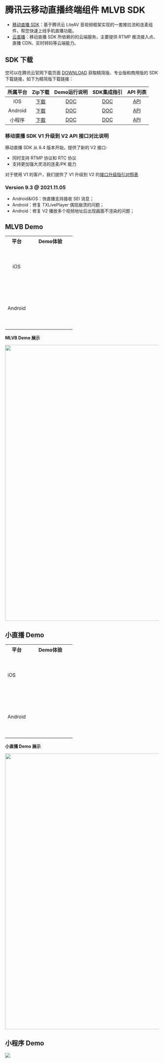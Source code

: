 # 腾讯云移动直播终端组件 MLVB SDK
- [移动直播 SDK](https://cloud.tencent.com/product/mlvb)：基于腾讯云 LiteAV 音视频框架实现的一套推拉流和连麦组件，帮您快速上线手机直播功能。
- [云直播](https://cloud.tencent.com/product/lvb)：移动直播 SDK 所依赖的的云端服务，主要提供 RTMP 推流接入点、直播 CDN、实时转码等云端能力。

## SDK 下载
您可以在腾讯云官网下载页面 [DOWNLOAD](https://cloud.tencent.com/document/product/454/7873) 获取精简版、专业版和商用版的 SDK 下载链接，如下为精简版下载链接：

| 所属平台 | Zip下载 | Demo运行说明 | SDK集成指引 | API 列表 |
|:---------:| :--------:|:--------:| :--------:|:--------:|
| iOS | [下载](https://liteav.sdk.qcloud.com/download/latest/TXLiteAVSDK_Smart_iOS_latest.zip)| [DOC](https://github.com/tencentyun/MLVBSDK/blob/master/iOS/README.md)| [DOC](https://cloud.tencent.com/document/product/454/7876) | [API](https://cloud.tencent.com/document/product/454/34753) |
| Android | [下载](https://liteav.sdk.qcloud.com/download/latest/TXLiteAVSDK_Smart_Android_latest.zip)| [DOC](https://github.com/tencentyun/MLVBSDK/blob/master/Android/README.md)| [DOC](https://cloud.tencent.com/document/product/454/7877) | [API](https://cloud.tencent.com/document/product/454/34766) |
| 小程序 | [下载](https://liteavsdk-1252463788.cosgz.myqcloud.com/MLVB_WXMini_latest.zip)| [DOC](https://github.com/tencentyun/MLVBSDK/blob/master/WXMini/README.md)| [DOC](https://cloud.tencent.com/document/product/454/34925) | [API](https://cloud.tencent.com/document/product/454/15368) |

### 移动直播 SDK V1 升级到 V2 API 接口对比说明
移动直播 SDK 从 8.4 版本开始，提供了新的 V2 接口:
- 同时支持 RTMP 协议和 RTC 协议
- 支持更加强大灵活的连麦/PK 能力
  
对于使用 V1 的客户，我们提供了 V1 升级到 V2 的[接口升级指引对照表](https://docs.qq.com/sheet/DRkJUckpGdkNTUmt2)

### Version 9.3 @ 2021.11.05
- Android&iOS：快直播支持接收 SEI 消息；
- Android：修复 TXLivePlayer 偶现崩溃的问题；
- Android：修复 V2 播放多个视频地址后出现画面不渲染的问题；

## MLVB Demo

<table style="text-align:center;vertical-align:middle;">
<tr>
<th>平台</th><th>Demo体验</th>
</tr>
<tr>
<td>iOS</td>
<td><a onclick="window.open('https://itunes.apple.com/cn/app/id1152295397?mt=8')"><div style="width:130px;height: 130px;background-image:url(https://liteav.sdk.qcloud.com/doc/res/mlvb/picture/video_cloud_tools_app_qr_code_ios.png);background-size: cover;margin:auto">
</div></a></td>
</tr>
<tr>
<td>Android</td>
<td><a onclick="window.open('https://dldir1.qq.com/hudongzhibo/liteav/rtmpdemo.apk')"><div style="width:130px;height: 130px;background-image:url(https://liteav.sdk.qcloud.com/doc/res/mlvb/picture/video_cloud_tools_app_qr_code_android.png);background-size: cover;margin:auto">
</div></a></td>
</tr>
</tr>
</table>
 
**MLVB Demo 展示**
 
<img width="900" src="https://main.qcloudimg.com/raw/7f5440164eb5835b1fb2b67c3752fe2a.png"/>

## 小直播 Demo

<table>
<tr>
<th>平台</th><th>Demo体验</th>
</tr>
<tr>
<td>iOS</td>
<td><a onclick="window.open('https://itunes.apple.com/cn/app/id1132521667?mt=8')"><div style="width:130px;height: 130px;background-image:url(https://liteav.sdk.qcloud.com/doc/res/mlvb/picture/xiaozhibo_app_qr_code_ios.png);background-size: cover;margin:auto">
</div></a></td>
</tr>
<tr>
<td>Android</td>
<td><a onclick="window.open('https://dldir1.qq.com/hudongzhibo/liteav/xiaozhibo.apk')"><div style="width:130px;height: 130px;background-image:url(https://liteav.sdk.qcloud.com/doc/res/mlvb/picture/xiaozhibo_app_qr_code_android.png);background-size: cover;margin:auto">
</div></a></td>
</tr>
</tr>
</table>
 
**小直播 Demo 展示**
 
<img width="900" src="https://main.qcloudimg.com/raw/732c851eb9c25dd426e02e764a4c0bc1.png"/>


## 小程序 Demo

![](https://main.qcloudimg.com/raw/913bc2c34495e04dcd3d97eff069df53.jpg)

